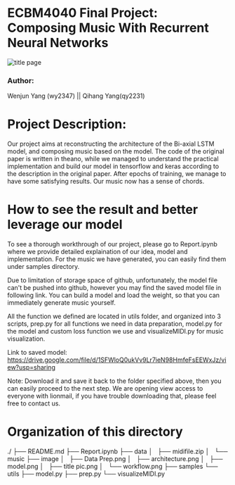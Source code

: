 # ECBM4040 Final Project: Composing Music With Recurrent Neural Networks

![title page](https://github.com/ecbme4040/e4040-2020fall-Project-MYEY-wy2346-qy2231/blob/main/image/title%20pic.png)

### Author: 
Wenjun Yang (wy2347) || Qihang Yang(qy2231)


# Project Description:
Our project aims at reconstructing the architecture of the Bi-axial LSTM model, and composing music based on the model. The code of the original paper is written in theano,  while we managed to understand the practical implementation and build our model in tensorflow and keras according to the description in the original paper. After epochs of training, we manage to have some satisfying results. Our music now has a sense of chords.


# How to see the result and better leverage our model
To see a thorough workthrough of our project, please go to Report.ipynb where we provide detailed explaination of our idea, model and implementation. For the music we have generated, you can easily find them under samples directory.

Due to limitation of storage space of github, unfortunately, the model file can't be pushed into github, however you may find the saved model file in following link. You can build a model and load the weight, so that you can immediately generate music yourself.

All the function we defined are located in utils folder, and organized into 3 scripts, prep.py for all functions we need in data preparation, model.py for the model and custom loss function we use and visualizeMIDI.py for music visualization.

Link to saved model:
https://drive.google.com/file/d/1SFWloQ0ukVv9Lr7ieN98HmfeFsEEWxJz/view?usp=sharing

Note: Download it and save it back to the folder specified above, then you can easily proceed to the next step. 
We are opening view access to everyone with lionmail, if you have trouble downloading that, please feel free to contact us.

# Organization of this directory

./
├── README.md
├── Report.ipynb
├── data
│   ├── midifile.zip
│   └── music
├── image
│   ├── Data Prep.png
│   ├── architecture.png
│   ├── model.png
│   ├── title pic.png
│   └── workflow.png
├── samples
└── utils
    ├── model.py
    ├── prep.py
    └── visualizeMIDI.py